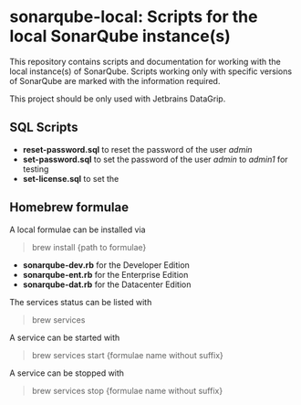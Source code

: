 # sonarqube-local: Scripts for the local SonarQube instance(s)

This repository contains scripts and documentation for working with the local instance(s) of
SonarQube. Scripts working only with specific versions of SonarQube are marked with the information
required.

This project should be only used with Jetbrains DataGrip.

## SQL Scripts

- **reset-password.sql** to reset the password of the user *admin*
- **set-password.sql** to set the password of the user *admin* to *admin1* for testing
- **set-license.sql** to set the 

## Homebrew formulae

A local formulae can be installed via
> brew install {path to formulae}

- **sonarqube-dev.rb** for the Developer Edition
- **sonarqube-ent.rb** for the Enterprise Edition
- **sonarqube-dat.rb** for the Datacenter Edition

The services status can be listed with
> brew services

A service can be started with
> brew services start {formulae name without suffix}

A service can be stopped with
> brew services stop {formulae name without suffix}
